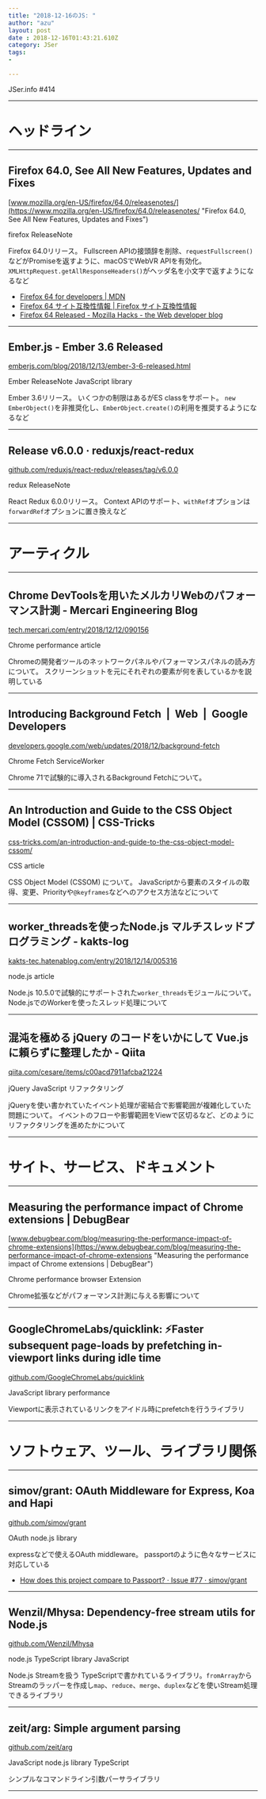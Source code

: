 ```yaml
---
title: "2018-12-16のJS: "
author: "azu"
layout: post
date : 2018-12-16T01:43:21.610Z
category: JSer
tags:
-

---
```


JSer.info #414

----

<h1 class="site-genre">ヘッドライン</h1>

----

## Firefox 64.0, See All New Features, Updates and Fixes
[www.mozilla.org/en-US/firefox/64.0/releasenotes/](https://www.mozilla.org/en-US/firefox/64.0/releasenotes/ "Firefox 64.0, See All New Features, Updates and Fixes")
<p class="jser-tags jser-tag-icon"><span class="jser-tag">firefox</span> <span class="jser-tag">ReleaseNote</span></p>

Firefox 64.0リリース。
Fullscreen APIの接頭辞を削除、`requestFullscreen()`などがPromiseを返すように、macOSでWebVR APIを有効化。
`XMLHttpRequest.getAllResponseHeaders()`がヘッダ名を小文字で返すようになるなど

- [Firefox 64 for developers | MDN](https://developer.mozilla.org/ja/docs/Mozilla/Firefox/Releases/64 "Firefox 64 for developers | MDN")
- [Firefox 64 サイト互換性情報 | Firefox サイト互換性情報](https://www.fxsitecompat.com/ja/versions/64/ "Firefox 64 サイト互換性情報 | Firefox サイト互換性情報")
- [Firefox 64 Released - Mozilla Hacks - the Web developer blog](https://hacks.mozilla.org/2018/12/firefox-64-released/ "Firefox 64 Released - Mozilla Hacks - the Web developer blog")

----

## Ember.js - Ember 3.6 Released
[emberjs.com/blog/2018/12/13/ember-3-6-released.html](https://emberjs.com/blog/2018/12/13/ember-3-6-released.html "Ember.js - Ember 3.6 Released")
<p class="jser-tags jser-tag-icon"><span class="jser-tag">Ember</span> <span class="jser-tag">ReleaseNote</span> <span class="jser-tag">JavaScript</span> <span class="jser-tag">library</span></p>

Ember 3.6リリース。
いくつかの制限はあるがES classをサポート。
`new EmberObject()`を非推奨化し、`EmberObject.create()`の利用を推奨するようになるなど


----

## Release v6.0.0 · reduxjs/react-redux
[github.com/reduxjs/react-redux/releases/tag/v6.0.0](https://github.com/reduxjs/react-redux/releases/tag/v6.0.0 "Release v6.0.0 · reduxjs/react-redux")
<p class="jser-tags jser-tag-icon"><span class="jser-tag">redux</span> <span class="jser-tag">ReleaseNote</span></p>

React Redux 6.0.0リリース。
Context APIのサポート、`withRef`オプションは`forwardRef`オプションに置き換えなど


----
<h1 class="site-genre">アーティクル</h1>

----

## Chrome DevToolsを用いたメルカリWebのパフォーマンス計測 - Mercari Engineering Blog
[tech.mercari.com/entry/2018/12/12/090156](https://tech.mercari.com/entry/2018/12/12/090156 "Chrome DevToolsを用いたメルカリWebのパフォーマンス計測 - Mercari Engineering Blog")
<p class="jser-tags jser-tag-icon"><span class="jser-tag">Chrome</span> <span class="jser-tag">performance</span> <span class="jser-tag">article</span></p>

Chromeの開発者ツールのネットワークパネルやパフォーマンスパネルの読み方について。
スクリーンショットを元にそれぞれの要素が何を表しているかを説明している


----

## Introducing Background Fetch  |  Web  |  Google Developers
[developers.google.com/web/updates/2018/12/background-fetch](https://developers.google.com/web/updates/2018/12/background-fetch "Introducing Background Fetch  |  Web  |  Google Developers")
<p class="jser-tags jser-tag-icon"><span class="jser-tag">Chrome</span> <span class="jser-tag">Fetch</span> <span class="jser-tag">ServiceWorker</span></p>

Chrome 71で試験的に導入されるBackground Fetchについて。


----

## An Introduction and Guide to the CSS Object Model (CSSOM) | CSS-Tricks
[css-tricks.com/an-introduction-and-guide-to-the-css-object-model-cssom/](https://css-tricks.com/an-introduction-and-guide-to-the-css-object-model-cssom/ "An Introduction and Guide to the CSS Object Model (CSSOM) | CSS-Tricks")
<p class="jser-tags jser-tag-icon"><span class="jser-tag">CSS</span> <span class="jser-tag">article</span></p>

CSS Object Model (CSSOM) について。
JavaScriptから要素のスタイルの取得、変更、Priorityや`@keyframes`などへのアクセス方法などについて


----

## worker\_threadsを使ったNode.js マルチスレッドプログラミング - kakts-log
[kakts-tec.hatenablog.com/entry/2018/12/14/005316](http://kakts-tec.hatenablog.com/entry/2018/12/14/005316 "worker\_threadsを使ったNode.js マルチスレッドプログラミング - kakts-log")
<p class="jser-tags jser-tag-icon"><span class="jser-tag">node.js</span> <span class="jser-tag">article</span></p>

Node.js 10.5.0で試験的にサポートされた`worker_threads`モジュールについて。
Node.jsでのWorkerを使ったスレッド処理について


----

## 混沌を極める jQuery のコードをいかにして Vue.js に頼らずに整理したか - Qiita
[qiita.com/cesare/items/c00acd7911afcba21224](https://qiita.com/cesare/items/c00acd7911afcba21224 "混沌を極める jQuery のコードをいかにして Vue.js に頼らずに整理したか - Qiita")
<p class="jser-tags jser-tag-icon"><span class="jser-tag">jQuery</span> <span class="jser-tag">JavaScript</span> <span class="jser-tag">リファクタリング</span></p>

jQueryを使い書かれていたイベント処理が密結合で影響範囲が複雑化していた問題について。
イベントのフローや影響範囲をViewで区切るなど、どのようにリファクタリングを進めたかについて


----
<h1 class="site-genre">サイト、サービス、ドキュメント</h1>

----

## Measuring the performance impact of Chrome extensions | DebugBear
[www.debugbear.com/blog/measuring-the-performance-impact-of-chrome-extensions](https://www.debugbear.com/blog/measuring-the-performance-impact-of-chrome-extensions "Measuring the performance impact of Chrome extensions | DebugBear")
<p class="jser-tags jser-tag-icon"><span class="jser-tag">Chrome</span> <span class="jser-tag">performance</span> <span class="jser-tag">browser</span> <span class="jser-tag">Extension</span></p>

Chrome拡張などがパフォーマンス計測に与える影響について


----

## GoogleChromeLabs/quicklink: ⚡️Faster subsequent page-loads by prefetching in-viewport links during idle time
[github.com/GoogleChromeLabs/quicklink](https://github.com/GoogleChromeLabs/quicklink "GoogleChromeLabs/quicklink: ⚡️Faster subsequent page-loads by prefetching in-viewport links during idle time")
<p class="jser-tags jser-tag-icon"><span class="jser-tag">JavaScript</span> <span class="jser-tag">library</span> <span class="jser-tag">performance</span></p>

Viewportに表示されているリンクをアイドル時にprefetchを行うライブラリ


----
<h1 class="site-genre">ソフトウェア、ツール、ライブラリ関係</h1>

----

## simov/grant: OAuth Middleware for Express, Koa and Hapi
[github.com/simov/grant](https://github.com/simov/grant "simov/grant: OAuth Middleware for Express, Koa and Hapi")
<p class="jser-tags jser-tag-icon"><span class="jser-tag">OAuth</span> <span class="jser-tag">node.js</span> <span class="jser-tag">library</span></p>

expressなどで使えるOAuth middleware。
passportのように色々なサービスに対応している

- [How does this project compare to Passport? · Issue #77 · simov/grant](https://github.com/simov/grant/issues/77 "How does this project compare to Passport? · Issue #77 · simov/grant")

----

## Wenzil/Mhysa: Dependency-free stream utils for Node.js
[github.com/Wenzil/Mhysa](https://github.com/Wenzil/Mhysa "Wenzil/Mhysa: Dependency-free stream utils for Node.js")
<p class="jser-tags jser-tag-icon"><span class="jser-tag">node.js</span> <span class="jser-tag">TypeScript</span> <span class="jser-tag">library</span> <span class="jser-tag">JavaScript</span></p>

Node.js Streamを扱う
TypeScriptで書かれているライブラリ。`fromArray`からStreamのラッパーを作成し`map`、`reduce`、`merge`、`duplex`などを使いStream処理できるライブラリ


----

## zeit/arg: Simple argument parsing
[github.com/zeit/arg](https://github.com/zeit/arg "zeit/arg: Simple argument parsing")
<p class="jser-tags jser-tag-icon"><span class="jser-tag">JavaScript</span> <span class="jser-tag">node.js</span> <span class="jser-tag">library</span> <span class="jser-tag">TypeScript</span></p>

シンプルなコマンドライン引数パーサライブラリ


----

